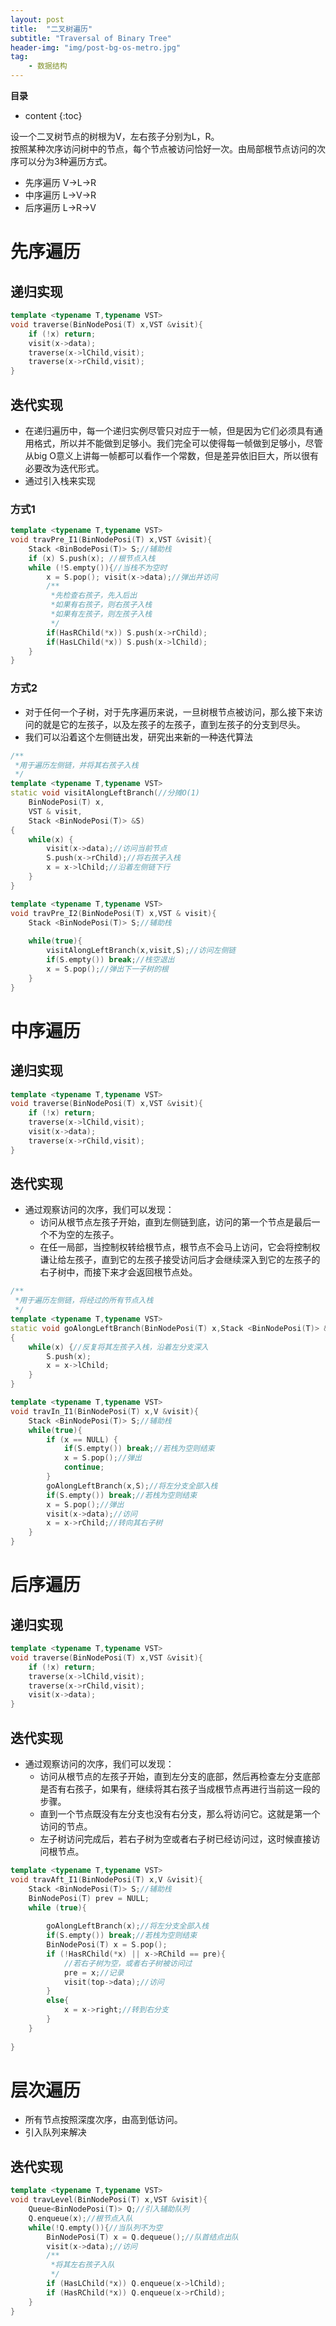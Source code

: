 ```yaml
---
layout: post
title:  "二叉树遍历"
subtitle: "Traversal of Binary Tree"
header-img: "img/post-bg-os-metro.jpg"
tag: 
    - 数据结构
---
```

**目录**
* content
{:toc}

设一个二叉树节点的树根为V，左右孩子分别为L，R。  
按照某种次序访问树中的节点，每个节点被访问恰好一次。由局部根节点访问的次序可以分为3种遍历方式。
* 先序遍历 V->L->R
* 中序遍历 L->V->R 
* 后序遍历 L->R->V

# 先序遍历

## 递归实现

```cpp
template <typename T,typename VST>
void traverse(BinNodePosi(T) x,VST &visit){
    if (!x) return;
    visit(x->data);
    traverse(x->lChild,visit);
    traverse(x->rChild,visit);
}
```

## 迭代实现
* 在递归遍历中，每一个递归实例尽管只对应于一帧，但是因为它们必须具有通用格式，所以并不能做到足够小。我们完全可以使得每一帧做到足够小，尽管从big O意义上讲每一帧都可以看作一个常数，但是差异依旧巨大，所以很有必要改为迭代形式。
* 通过引入栈来实现

### 方式1  
```cpp
template <typename T,typename VST>
void travPre_I1(BinNodePosi(T) x,VST &visit){
    Stack <BinBodePosi(T)> S;//辅助栈
    if (x) S.push(x); //根节点入栈
    while (!S.empty()){//当栈不为空时
        x = S.pop(); visit(x->data);//弹出并访问
        /**
         *先检查右孩子，先入后出
         *如果有右孩子，则右孩子入栈
         *如果有左孩子，则左孩子入栈
         */
        if(HasRChild(*x)) S.push(x->rChild);
        if(HasLChild(*x)) S.push(x->lChild);
    }
}
```


### 方式2
* 对于任何一个子树，对于先序遍历来说，一旦树根节点被访问，那么接下来访问的就是它的左孩子，以及左孩子的左孩子，直到左孩子的分支到尽头。
* 我们可以沿着这个左侧链出发，研究出来新的一种迭代算法

```cpp
/**
 *用于遍历左侧链，并将其右孩子入栈
 */
template <typename T,typename VST>
static void visitAlongLeftBranch(//分摊O(1)
    BinNodePosi(T) x,
    VST & visit,
    Stack <BinNodePosi(T)> &S)
{
    while(x) {
        visit(x->data);//访问当前节点
        S.push(x->rChild);//将右孩子入栈
        x = x->lChild;//沿着左侧链下行
    }
}

template <typename T,typename VST>
void travPre_I2(BinNodePosi(T) x,VST & visit){
    Stack <BinNodePosi(T)> S;//辅助栈
    
    while(true){
        visitAlongLeftBranch(x,visit,S);//访问左侧链
        if(S.empty()) break;//栈空退出
        x = S.pop();//弹出下一子树的根
    }
}
```

# 中序遍历

## 递归实现
```cpp
template <typename T,typename VST>
void traverse(BinNodePosi(T) x,VST &visit){
    if (!x) return;
    traverse(x->lChild,visit);
    visit(x->data);
    traverse(x->rChild,visit);
}
```

## 迭代实现
* 通过观察访问的次序，我们可以发现：
  * 访问从根节点左孩子开始，直到左侧链到底，访问的第一个节点是最后一个不为空的左孩子。
  * 在任一局部，当控制权转给根节点，根节点不会马上访问，它会将控制权谦让给左孩子，直到它的左孩子接受访问后才会继续深入到它的左孩子的右子树中，而接下来才会返回根节点处。

```cpp
/**
 *用于遍历左侧链，将经过的所有节点入栈
 */
template <typename T,typename VST>
static void goAlongLeftBranch(BinNodePosi(T) x,Stack <BinNodePosi(T)> &S)
{
    while(x) {//反复将其左孩子入栈，沿着左分支深入
        S.push(x);
        x = x->lChild;
    }
}

template <typename T,typename VST>
void travIn_I1(BinNodePosi(T) x,V &visit){
    Stack <BinNodePosi(T)> S;//辅助栈
    while(true){
        if (x == NULL) {
            if(S.empty()) break;//若栈为空则结束
            x = S.pop();//弹出
            continue;
        }
        goAlongLeftBranch(x,S);//将左分支全部入栈
        if(S.empty()) break;//若栈为空则结束
        x = S.pop();//弹出
        visit(x->data);//访问
        x = x->rChild;//转向其右子树
    }
}
```

# 后序遍历

## 递归实现
```cpp
template <typename T,typename VST>
void traverse(BinNodePosi(T) x,VST &visit){
    if (!x) return;
    traverse(x->lChild,visit);
    traverse(x->rChild,visit);
    visit(x->data);
}
```

## 迭代实现
* 通过观察访问的次序，我们可以发现：
  * 访问从根节点的左孩子开始，直到左分支的底部，然后再检查左分支底部是否有右孩子，如果有，继续将其右孩子当成根节点再进行当前这一段的步骤。
  * 直到一个节点既没有左分支也没有右分支，那么将访问它。这就是第一个访问的节点。
  * 左子树访问完成后，若右子树为空或者右子树已经访问过，这时候直接访问根节点。

```cpp
template <typename T,typename VST>
void travAft_I1(BinNodePosi(T) x,V &visit){
    Stack <BinNodePosi(T)> S;//辅助栈
    BinNodePosi(T) prev = NULL;
    while (true){
        
        goAlongLeftBranch(x);//将左分支全部入栈
        if(S.empty()) break;//若栈为空则结束
        BinNodePosi(T) x = S.pop();
        if (!HasRChild(*x) || x->RChild == pre){
            //若右子树为空，或者右子树被访问过
            pre = x;//记录
            visit(top->data);//访问
        }
        else{
            x = x->right;//转到右分支
        }
    }
    
}
```

# 层次遍历
* 所有节点按照深度次序，由高到低访问。
* 引入队列来解决

## 迭代实现
```cpp
template <typename T,typename VST>
void travLevel(BinNodePosi(T) x,VST &visit){
    Queue<BinNodePosi(T)> Q;//引入辅助队列
    Q.enqueue(x);//根节点入队
    while(!Q.empty()){//当队列不为空
        BinNodePosi(T) x = Q.dequeue();//队首结点出队
        visit(x->data);//访问
        /**
         *将其左右孩子入队
         */
        if (HasLChild(*x)) Q.enqueue(x->lChild);
        if (HasRChild(*x)) Q.enqueue(x->rChild);
    }
}
```